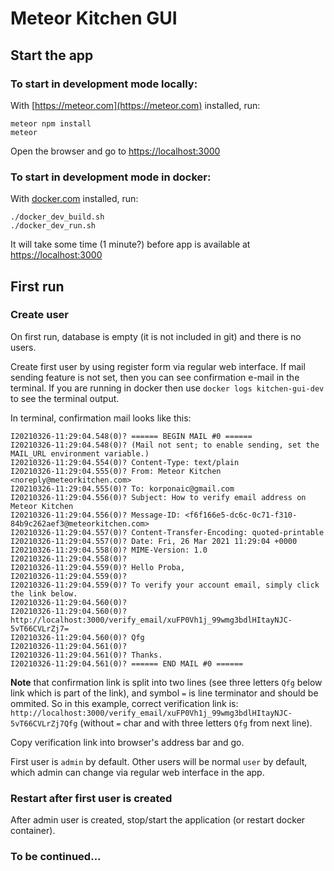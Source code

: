 # Meteor Kitchen GUI

## Start the app

### To start in development mode locally:

With [https://meteor.com](https://meteor.com) installed, run:

```
meteor npm install
meteor
```

Open the browser and go to [https://localhost:3000](https://localhost:3000)


### To start in development mode in docker:

With [docker.com](docker.com) installed, run:

```
./docker_dev_build.sh
./docker_dev_run.sh
```

It will take some time (1 minute?) before app is available at [https://localhost:3000](https://localhost:3000)


## First run

### Create user

On first run, database is empty (it is not included in git) and there is no users.

Create first user by using register form via regular web interface. If mail sending feature is not set, then you can see confirmation e-mail in the terminal. If you are running in docker then use `docker logs kitchen-gui-dev` to see the terminal output.

In terminal, confirmation mail looks like this:

```
I20210326-11:29:04.548(0)? ====== BEGIN MAIL #0 ======
I20210326-11:29:04.548(0)? (Mail not sent; to enable sending, set the MAIL_URL environment variable.)
I20210326-11:29:04.554(0)? Content-Type: text/plain
I20210326-11:29:04.555(0)? From: Meteor Kitchen <noreply@meteorkitchen.com>
I20210326-11:29:04.555(0)? To: korponaic@gmail.com
I20210326-11:29:04.556(0)? Subject: How to verify email address on Meteor Kitchen
I20210326-11:29:04.556(0)? Message-ID: <f6f166e5-dc6c-0c71-f310-84b9c262aef3@meteorkitchen.com>
I20210326-11:29:04.557(0)? Content-Transfer-Encoding: quoted-printable
I20210326-11:29:04.557(0)? Date: Fri, 26 Mar 2021 11:29:04 +0000
I20210326-11:29:04.558(0)? MIME-Version: 1.0
I20210326-11:29:04.558(0)? 
I20210326-11:29:04.559(0)? Hello Proba,
I20210326-11:29:04.559(0)? 
I20210326-11:29:04.559(0)? To verify your account email, simply click the link below.
I20210326-11:29:04.560(0)? 
I20210326-11:29:04.560(0)? http://localhost:3000/verify_email/xuFP0Vh1j_99wmg3bdlHItayNJC-5vT66CVLrZj7=
I20210326-11:29:04.560(0)? Qfg
I20210326-11:29:04.561(0)? 
I20210326-11:29:04.561(0)? Thanks.
I20210326-11:29:04.561(0)? ====== END MAIL #0 ======
```

**Note** that confirmation link is split into two lines (see three letters `Qfg` below link which is part of the link), and symbol `=` is line terminator and should be ommited. So in this example, correct verification link is: `http://localhost:3000/verify_email/xuFP0Vh1j_99wmg3bdlHItayNJC-5vT66CVLrZj7Qfg` (without `=` char and with three letters `Qfg` from next line).

Copy verification link into browser's address bar and go.

First user is `admin` by default. Other users will be normal `user` by default, which admin can change via regular web interface in the app.


### Restart after first user is created

After admin user is created, stop/start the application (or restart docker container).


### To be continued...
